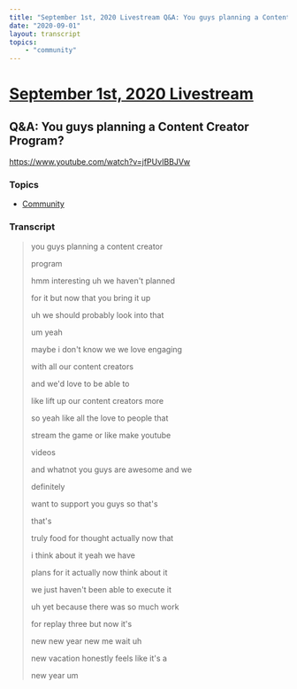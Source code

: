 ```yaml
---
title: "September 1st, 2020 Livestream Q&A: You guys planning a Content Creator Program?"
date: "2020-09-01"
layout: transcript
topics:
    - "community"
---
```

# [September 1st, 2020 Livestream](../2020-09-01.md)
## Q&A: You guys planning a Content Creator Program?
https://www.youtube.com/watch?v=jfPUvIBBJVw

### Topics
* [Community](../topics/community.md)

### Transcript

> you guys planning a content creator
> 
> program
> 
> hmm interesting uh we haven't planned
> 
> for it but now that you bring it up
> 
> uh we should probably look into that
> 
> um yeah
> 
> maybe i don't know we we love engaging
> 
> with all our content creators
> 
> and we'd love to be able to
> 
> like lift up our content creators more
> 
> so yeah like all the love to people that
> 
> stream the game or like make youtube
> 
> videos
> 
> and whatnot you guys are awesome and we
> 
> definitely
> 
> want to support you guys so that's
> 
> that's
> 
> truly food for thought actually now that
> 
> i think about it yeah we have
> 
> plans for it actually now think about it
> 
> we just haven't been able to execute it
> 
> uh yet because there was so much work
> 
> for replay three but now it's
> 
> new new year new me wait uh
> 
> new vacation honestly feels like it's a
> 
> new year um
> 
